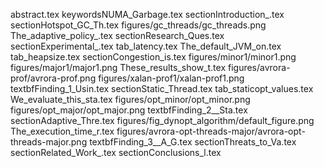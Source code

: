 abstract.tex
keywordsNUMA_Garbage.tex
sectionIntroduction_.tex
sectionHotspot_GC_Th.tex
figures/gc_threads/gc_threads.png
The_adaptive_policy_.tex
sectionResearch_Ques.tex
sectionExperimental_.tex
tab_latency.tex
The_default_JVM_on.tex
tab_heapsize.tex
sectionCongestion_is.tex
figures/minor1/minor1.png
figures/major1/major1.png
These_results_show_t.tex
figures/avrora-prof/avrora-prof.png
figures/xalan-prof1/xalan-prof1.png
textbfFinding_1_Usin.tex
sectionStatic_Thread.tex
tab_staticopt_values.tex
We_evaluate_this_sta.tex
figures/opt_minor/opt_minor.png
figures/opt_major/opt_major.png
textbfFinding_2__Sta.tex
sectionAdaptive_Thre.tex
figures/fig_dynopt_algorithm/default_figure.png
The_execution_time_r.tex
figures/avrora-opt-threads-major/avrora-opt-threads-major.png
textbfFinding_3__A_G.tex
sectionThreats_to_Va.tex
sectionRelated_Work_.tex
sectionConclusions_l.tex
